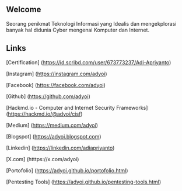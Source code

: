 ## Welcome

Seorang penikmat Teknologi Informasi yang Idealis dan mengekplorasi banyak hal didunia Cyber mengenai Komputer dan Internet.

## Links

[Certification]
(https://id.scribd.com/user/673773237/Adi-Apriyanto)

[Instagram]
(https://instagram.com/adyoi)

[Facebook]
(https://facebook.com/adyoi)

[Github]
(https://github.com/adyoi)

[Hackmd.io - Computer and Internet Security Frameworks]
(https://hackmd.io/@adyoi/cisf)

[Medium]
(https://medium.com/adyoi)

[Blogspot]
(https://adyoi.blogspot.com)

[Linkedin]
(https://linkedin.com/adiapriyanto)

[X.com]
(htttps://x.com/adyoi)

[Portofolio]
(https://adyoi.github.io/portofolio.html)

[Pentesting Tools]
(https://adyoi.github.io/pentesting-tools.html)
